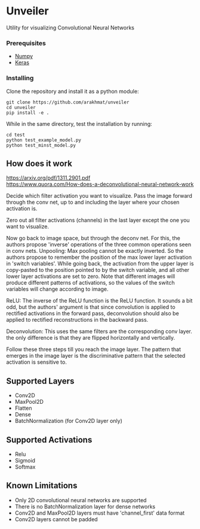 # Unveiler
Utility for visualizing Convolutional Neural Networks

### Prerequisites
* [Numpy](https://github.com/numpy/numpy)  <br />
* [Keras](https://github.com/fchollet/keras) <br />
### Installing
Clone the repository and install it as a python module:
```
git clone https://github.com/arakhmat/unveiler
cd unveiler
pip install -e .
```
While in the same directory, test the installation by running:
```
cd test
python test_example_model.py
python test_minst_model.py
```
## How does it work
https://arxiv.org/pdf/1311.2901.pdf  
https://www.quora.com/How-does-a-deconvolutional-neural-network-work

Decide which filter activation you want to visualize. Pass the image forward through the conv net, 
up to and including the layer where your chosen activation is.

Zero out all filter activations (channels) in the last layer except the one you want to visualize.

Now go back to image space, but through the deconv net. 
For this, the authors propose 'inverse' operations of the three common operations seen in conv nets.
Unpooling: 
    Max pooling cannot be exactly inverted. 
    So the authors propose to remember the position of the max lower layer activation in 'switch variables'. 
    While going back, the activation from the upper layer is copy-pasted to the position pointed to by the switch variable, 
    and all other lower layer activations are set to zero. Note that different images will produce different patterns of activations, so the values of the switch variables will change according to image.
    
ReLU: 
    The inverse of the ReLU function is the ReLU function. 
    It sounds a bit odd, but the authors' argument is that since convolution is applied to rectified activations in the           forward pass, deconvolution should also be applied to rectified reconstructions in the backward pass.
    
Deconvolution: 
    This uses the same filters are the corresponding conv layer. the only difference is that they are flipped horizontally and vertically.

Follow these three steps till you reach the image layer. The pattern that emerges in the image layer is the discriminative pattern that the selected activation is sensitive to.

## Supported Layers
* Conv2D
* MaxPool2D
* Flatten
* Dense
* BatchNormalization (for Conv2D layer only)

## Supported Activations
* Relu
* Sigmoid
* Softmax

## Known Limitations
* Only 2D convolutional neural networks are supported
* There is no BatchNormalization layer for dense networks
* Conv2D and MaxPool2D layers must have 'channel_first' data format
* Conv2D layers cannot be padded

